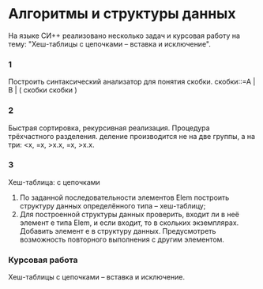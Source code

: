# Алгоритмы и структуры данных
На языке СИ++ реализовано несколько задач и курсовая работу на тему:  "Хеш-таблицы с цепочками – вставка и исключение".

### 1
Построить синтаксический анализатор для понятия скобки.
скобки::=А | B | ( скобки скобки )

### 2

Быстрая сортировка, рекурсивная реализация. Процедура трёхчастного
разделения. деление производится не на две группы, а на три: <x, =x, >x.x, =x, >x.x.

### 3
Хеш-таблица: с цепочками
1) По заданной последовательности элементов Elem построить структуру
данных определённого типа – хеш-таблицу;
2) Для построенной структуры данных проверить, входит ли в неё элемент е
типа Elem, и если входит, то в скольких экземплярах. Добавить элемент е в
структуру данных. Предусмотреть возможность повторного выполнения с
другим элементом.

### Курсовая работа 
Хеш-таблицы с цепочками – вставка и исключение.
